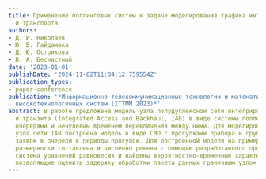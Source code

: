 ```yaml
---
title: Применение поллинговых систем к задаче моделирования трафика интеграции доступа
  и транспорта
authors:
- Д. И. Николаев
- Ю. В. Гайдамака
- Д. Ю. Острикова
- В. А. Бесчастный
date: '2023-01-01'
publishDate: '2024-11-02T11:04:12.759554Z'
publication_types:
- paper-conference
publication: '*Информационно-телекоммуникационные технологии и математическое моделирование
  высокотехнологичных систем (ITTMM 2023)*'
abstract: В работе предложена модель узла полудуплексной сети интегрированного доступа
  и транзита (Integrated Access and Backhaul, IAB) в виде системы поллинга с двумя
  очередями и ненулевым временем переключения между ними. Для моделирования граничного
  узла сети IAB построена модель в виде СМО с прогулками прибора и групповым поступлением
  заявок в очереди в периоды прогулок. Для построенной модели на примере небольшой
  размерности составлена и численно решена с помощью разработанного программного средства
  система уравнений равновесия и найдены вероятностно-временные характеристики системы,
  позволяющие оценить задержку обработки пакета данных граничным узлом сети IAB.
---
```


